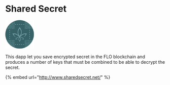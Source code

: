 # Shared Secret

![](../../.gitbook/assets/image%20%287%29.png)

This dapp let you save encrypted secret in the FLO blockchain and produces a number of keys that must be combined to be able to decrypt the secret.

{% embed url="http://www.sharedsecret.net/" %}



